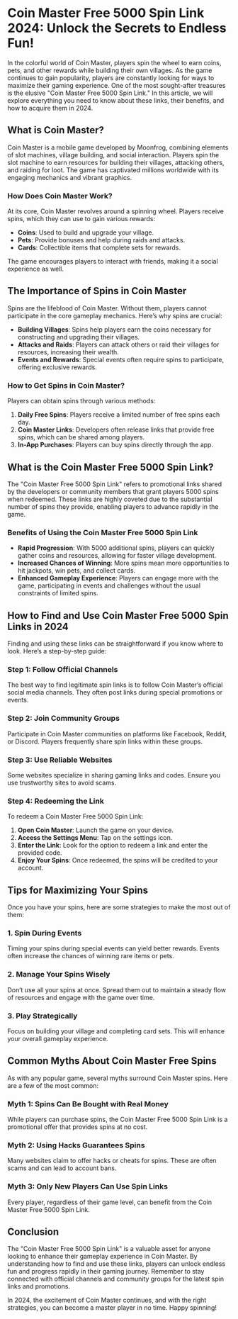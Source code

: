 # Coin Master Free 5000 Spin Link 2024: Unlock the Secrets to Endless Fun!

In the colorful world of Coin Master, players spin the wheel to earn coins, pets, and other rewards while building their own villages. As the game continues to gain popularity, players are constantly looking for ways to maximize their gaming experience. One of the most sought-after treasures is the elusive "Coin Master Free 5000 Spin Link." In this article, we will explore everything you need to know about these links, their benefits, and how to acquire them in 2024.

## What is Coin Master?

Coin Master is a mobile game developed by Moonfrog, combining elements of slot machines, village building, and social interaction. Players spin the slot machine to earn resources for building their villages, attacking others, and raiding for loot. The game has captivated millions worldwide with its engaging mechanics and vibrant graphics.

### How Does Coin Master Work?

At its core, Coin Master revolves around a spinning wheel. Players receive spins, which they can use to gain various rewards:

- **Coins**: Used to build and upgrade your village.
- **Pets**: Provide bonuses and help during raids and attacks.
- **Cards**: Collectible items that complete sets for rewards.

The game encourages players to interact with friends, making it a social experience as well.

## The Importance of Spins in Coin Master

Spins are the lifeblood of Coin Master. Without them, players cannot participate in the core gameplay mechanics. Here’s why spins are crucial:

- **Building Villages**: Spins help players earn the coins necessary for constructing and upgrading their villages.
- **Attacks and Raids**: Players can attack others or raid their villages for resources, increasing their wealth.
- **Events and Rewards**: Special events often require spins to participate, offering exclusive rewards.

### How to Get Spins in Coin Master?

Players can obtain spins through various methods:

1. **Daily Free Spins**: Players receive a limited number of free spins each day.
2. **Coin Master Links**: Developers often release links that provide free spins, which can be shared among players.
3. **In-App Purchases**: Players can buy spins directly through the app.

## What is the Coin Master Free 5000 Spin Link?

The "Coin Master Free 5000 Spin Link" refers to promotional links shared by the developers or community members that grant players 5000 spins when redeemed. These links are highly coveted due to the substantial number of spins they provide, enabling players to advance rapidly in the game.

### Benefits of Using the Coin Master Free 5000 Spin Link

- **Rapid Progression**: With 5000 additional spins, players can quickly gather coins and resources, allowing for faster village development.
- **Increased Chances of Winning**: More spins mean more opportunities to hit jackpots, win pets, and collect cards.
- **Enhanced Gameplay Experience**: Players can engage more with the game, participating in events and challenges without the usual constraints of limited spins.

## How to Find and Use Coin Master Free 5000 Spin Links in 2024

Finding and using these links can be straightforward if you know where to look. Here’s a step-by-step guide:

### Step 1: Follow Official Channels

The best way to find legitimate spin links is to follow Coin Master’s official social media channels. They often post links during special promotions or events.

### Step 2: Join Community Groups

Participate in Coin Master communities on platforms like Facebook, Reddit, or Discord. Players frequently share spin links within these groups.

### Step 3: Use Reliable Websites

Some websites specialize in sharing gaming links and codes. Ensure you use trustworthy sites to avoid scams.

### Step 4: Redeeming the Link

To redeem a Coin Master Free 5000 Spin Link:

1. **Open Coin Master**: Launch the game on your device.
2. **Access the Settings Menu**: Tap on the settings icon.
3. **Enter the Link**: Look for the option to redeem a link and enter the provided code.
4. **Enjoy Your Spins**: Once redeemed, the spins will be credited to your account.

## Tips for Maximizing Your Spins

Once you have your spins, here are some strategies to make the most out of them:

### 1. Spin During Events

Timing your spins during special events can yield better rewards. Events often increase the chances of winning rare items or pets.

### 2. Manage Your Spins Wisely

Don’t use all your spins at once. Spread them out to maintain a steady flow of resources and engage with the game over time.

### 3. Play Strategically

Focus on building your village and completing card sets. This will enhance your overall gameplay experience.

## Common Myths About Coin Master Free Spins

As with any popular game, several myths surround Coin Master spins. Here are a few of the most common:

### Myth 1: Spins Can Be Bought with Real Money

While players can purchase spins, the Coin Master Free 5000 Spin Link is a promotional offer that provides spins at no cost.

### Myth 2: Using Hacks Guarantees Spins

Many websites claim to offer hacks or cheats for spins. These are often scams and can lead to account bans.

### Myth 3: Only New Players Can Use Spin Links

Every player, regardless of their game level, can benefit from the Coin Master Free 5000 Spin Link.

## Conclusion

The "Coin Master Free 5000 Spin Link" is a valuable asset for anyone looking to enhance their gameplay experience in Coin Master. By understanding how to find and use these links, players can unlock endless fun and progress rapidly in their gaming journey. Remember to stay connected with official channels and community groups for the latest spin links and promotions.

In 2024, the excitement of Coin Master continues, and with the right strategies, you can become a master player in no time. Happy spinning!
